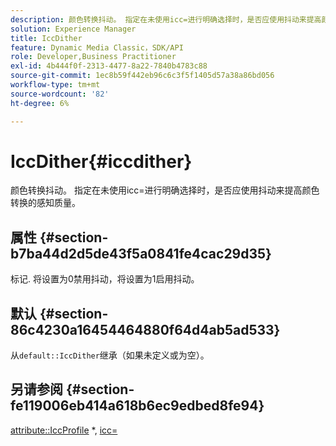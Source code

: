 ```yaml
---
description: 颜色转换抖动。 指定在未使用icc=进行明确选择时，是否应使用抖动来提高颜色转换的感知质量。
solution: Experience Manager
title: IccDither
feature: Dynamic Media Classic，SDK/API
role: Developer,Business Practitioner
exl-id: 4b444f0f-2313-4477-8a22-7840b4783c88
source-git-commit: 1ec8b59f442eb96c6c3f5f1405d57a38a86bd056
workflow-type: tm+mt
source-wordcount: '82'
ht-degree: 6%

---
```


# IccDither{#iccdither}

颜色转换抖动。 指定在未使用icc=进行明确选择时，是否应使用抖动来提高颜色转换的感知质量。

## 属性 {#section-b7ba44d2d5de43f5a0841fe4cac29d35}

标记. 将设置为0禁用抖动，将设置为1启用抖动。

## 默认 {#section-86c4230a16454464880f64d4ab5ad533}

从`default::IccDither`继承（如果未定义或为空）。

## 另请参阅 {#section-fe119006eb414a618b6ec9edbed8fe94}

[attribute::IccProfile](../../../../../is-api/image-catalog/image-serving-api-ref/c-image-catalog-reference/c-attributes-reference/r-iccprofilegray.md) *,  [icc=](../../../../../is-api/http-ref/image-serving-api-ref/c-http-protocol-reference/c-command-reference/r-icc.md#reference-182b5679e21e4df3b4d330535a5a7517)
